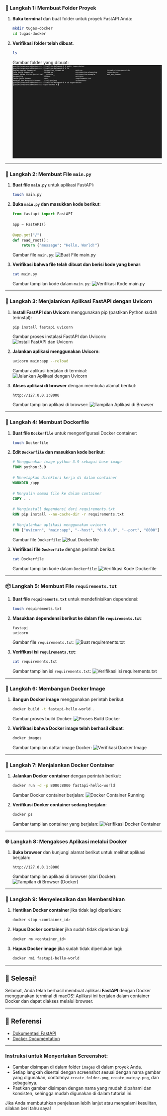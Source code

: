 ### 📁 Langkah 1: Membuat Folder Proyek

1. **Buka terminal** dan buat folder untuk proyek FastAPI Anda:

   ```bash
   mkdir tugas-docker
   cd tugas-docker
   ```

2. **Verifikasi folder telah dibuat**.

   ```bash
   ls
   ```

   Gambar folder yang dibuat:
   ![Membuat Folder Proyek](screenshot/create_folder.png)

---

### 📝 Langkah 2: Membuat File `main.py`

1. **Buat file `main.py`** untuk aplikasi FastAPI:

   ```bash
   touch main.py
   ```

2. **Buka `main.py` dan masukkan kode berikut**:

   ```python
   from fastapi import FastAPI

   app = FastAPI()

   @app.get("/")
   def read_root():
       return {"message": "Hello, World!"}
   ```

   Gambar file `main.py`:
   ![Buat File main.py](images/create_mainpy.png)

3. **Verifikasi bahwa file telah dibuat dan berisi kode yang benar**:

   ```bash
   cat main.py
   ```

   Gambar tampilan kode dalam `main.py`:
   ![Verifikasi Kode main.py](images/code_mainpy.png)

---

### 🚀 Langkah 3: Menjalankan Aplikasi FastAPI dengan Uvicorn

1. **Install FastAPI dan Uvicorn** menggunakan pip (pastikan Python sudah terinstal):

   ```bash
   pip install fastapi uvicorn
   ```

   Gambar proses instalasi FastAPI dan Uvicorn:
   ![Install FastAPI dan Uvicorn](images/install_fastapi.png)

2. **Jalankan aplikasi menggunakan Uvicorn**:

   ```bash
   uvicorn main:app --reload
   ```

   Gambar aplikasi berjalan di terminal:
   ![Jalankan Aplikasi dengan Uvicorn](images/uvicorn_running.png)

3. **Akses aplikasi di browser** dengan membuka alamat berikut:

   ```
   http://127.0.0.1:8000
   ```

   Gambar tampilan aplikasi di browser:
   ![Tampilan Aplikasi di Browser](images/browser_view.png)

---

### 🐳 Langkah 4: Membuat Dockerfile

1. **Buat file `Dockerfile`** untuk mengonfigurasi Docker container:

   ```bash
   touch Dockerfile
   ```

2. **Edit `Dockerfile` dan masukkan kode berikut**:

   ```dockerfile
   # Menggunakan image python 3.9 sebagai base image
   FROM python:3.9

   # Menetapkan direktori kerja di dalam container
   WORKDIR /app

   # Menyalin semua file ke dalam container
   COPY . .

   # Menginstall dependensi dari requirements.txt
   RUN pip install --no-cache-dir -r requirements.txt

   # Menjalankan aplikasi menggunakan uvicorn
   CMD ["uvicorn", "main:app", "--host", "0.0.0.0", "--port", "8000"]
   ```

   Gambar file `Dockerfile`:
   ![Buat Dockerfile](images/create_dockerfile.png)

3. **Verifikasi file `Dockerfile`** dengan perintah berikut:

   ```bash
   cat Dockerfile
   ```

   Gambar tampilan kode dalam `Dockerfile`:
   ![Verifikasi Kode Dockerfile](images/code_dockerfile.png)

---

### 📦 Langkah 5: Membuat File `requirements.txt`

1. **Buat file `requirements.txt`** untuk mendefinisikan dependensi:

   ```bash
   touch requirements.txt
   ```

2. **Masukkan dependensi berikut ke dalam file `requirements.txt`**:

   ```
   fastapi
   uvicorn
   ```

   Gambar file `requirements.txt`:
   ![Buat requirements.txt](images/create_requirements_txt.png)

3. **Verifikasi isi `requirements.txt`**:

   ```bash
   cat requirements.txt
   ```

   Gambar tampilan isi `requirements.txt`:
   ![Verifikasi isi requirements.txt](images/code_requirements_txt.png)

---

### 🐳 Langkah 6: Membangun Docker Image

1. **Bangun Docker image** menggunakan perintah berikut:

   ```bash
   docker build -t fastapi-hello-world .
   ```

   Gambar proses build Docker:
   ![Proses Build Docker](images/build_docker_image.png)

2. **Verifikasi bahwa Docker image telah berhasil dibuat**:

   ```bash
   docker images
   ```

   Gambar tampilan daftar image Docker:
   ![Verifikasi Docker Image](images/docker_images.png)

---

### 🐳 Langkah 7: Menjalankan Docker Container

1. **Jalankan Docker container** dengan perintah berikut:

   ```bash
   docker run -d -p 8000:8000 fastapi-hello-world
   ```

   Gambar Docker container berjalan:
   ![Docker Container Running](images/docker_running.png)

2. **Verifikasi Docker container sedang berjalan**:

   ```bash
   docker ps
   ```

   Gambar tampilan container yang berjalan:
   ![Verifikasi Docker Container](images/docker_ps.png)

---

### 🌐 Langkah 8: Mengakses Aplikasi melalui Docker

1. **Buka browser** dan kunjungi alamat berikut untuk melihat aplikasi berjalan:

   ```
   http://127.0.0.1:8000
   ```

   Gambar tampilan aplikasi di browser (dari Docker):
   ![Tampilan di Browser (Docker)](images/browser_view_docker.png)

---

### 🚀 Langkah 9: Menyelesaikan dan Membersihkan

1. **Hentikan Docker container** jika tidak lagi diperlukan:

   ```bash
   docker stop <container_id>
   ```

2. **Hapus Docker container** jika sudah tidak diperlukan lagi:

   ```bash
   docker rm <container_id>
   ```

3. **Hapus Docker image** jika sudah tidak diperlukan lagi:

   ```bash
   docker rmi fastapi-hello-world
   ```

---

## 🎉 Selesai!

Selamat, Anda telah berhasil membuat aplikasi **FastAPI** dengan Docker menggunakan terminal di macOS! Aplikasi ini berjalan dalam container Docker dan dapat diakses melalui browser.

---

## 📌 Referensi

- [Dokumentasi FastAPI](https://fastapi.tiangolo.com/)
- [Docker Documentation](https://docs.docker.com/)
  
---

### Instruksi untuk Menyertakan Screenshot:
- Gambar disimpan di dalam folder `images` di dalam proyek Anda.
- Setiap langkah disertai dengan screenshot sesuai dengan nama gambar yang digunakan, contohnya `create_folder.png`, `create_mainpy.png`, dan sebagainya.
- Pastikan gambar disimpan dengan nama yang mudah dipahami dan konsisten, sehingga mudah digunakan di dalam tutorial ini.

Jika Anda membutuhkan penjelasan lebih lanjut atau mengalami kesulitan, silakan beri tahu saya!
